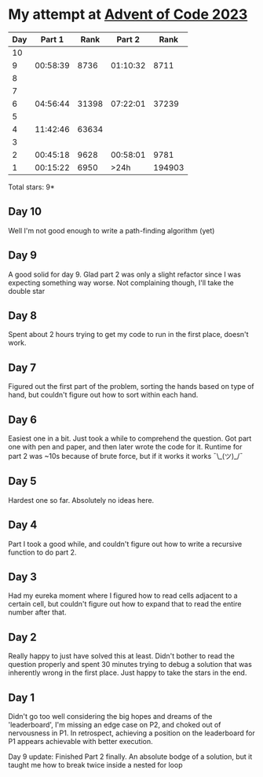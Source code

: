 # My attempt at [Advent of Code 2023]("https://adventofcode.com/2023")


| Day | Part 1   | Rank  | Part 2   | Rank   |
| --- | -------- | ----- | -------- | ------ |
| 10  |          |       |          |        |
| 9   | 00:58:39 | 8736  | 01:10:32 | 8711   |
| 8   |          |       |          |        |
| 7   |          |       |          |        |
| 6   | 04:56:44 | 31398 | 07:22:01 | 37239  |
| 5   |          |       |          |        |
| 4   | 11:42:46 | 63634 |          |        |
| 3   |          |       |          |        |
| 2   | 00:45:18 | 9628  | 00:58:01 | 9781   |
| 1   | 00:15:22 | 6950  | >24h     | 194903 |

Total stars: 9*

## Day 10
Well I'm not good enough to write a path-finding algorithm (yet) 

## Day 9
A good solid for day 9. Glad part 2 was only a slight refactor since I 
was expecting something way worse. Not complaining though, I'll take the
double star

## Day 8
Spent about 2 hours trying to get my code to run in the first place, doesn't work.

## Day 7
Figured out the first part of the problem, sorting the hands based on type of hand,
but couldn't figure out how to sort within each hand.

## Day 6
Easiest one in a bit. Just took a while to comprehend 
the question. Got part one with pen and paper, and then
later wrote the code for it. Runtime for part 2 was
~10s because of brute force, but if it works it works ¯\\_(ツ)\_/¯

## Day 5
Hardest one so far. Absolutely no ideas here.

## Day 4
Part I took a good while, and couldn't figure out
how to write a recursive function to do part 2.

## Day 3
Had my eureka moment where I figured how to read cells 
adjacent to a certain cell, but couldn't figure out how to 
expand that to read the entire number after that.

## Day 2
Really happy to just have solved this at least. Didn't bother
to read the question properly and spent 30 minutes 
trying to debug a solution that was inherently wrong in the 
first place. Just happy to take the stars in the end.

## Day 1
Didn't go too well considering the big hopes and dreams of 
the 'leaderboard', I'm missing an edge case on P2, and 
choked out of nervousness in P1. In retrospect, achieving a
position on the leaderboard for P1 appears achievable
with better execution. 

Day 9 update: Finished Part 2 finally. An absolute bodge
of a solution, but it taught me how to break twice inside a 
nested for loop
